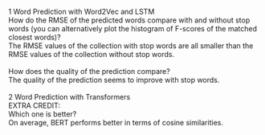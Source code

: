 1 Word Prediction with Word2Vec and LSTM
<br/>
How do the RMSE of the predicted words compare with and without stop words (you can alternatively plot the histogram of F-scores of the matched closest words)? 
<br/>
The RMSE values of the collection with stop words are all smaller than the RMSE values of the collection without stop words.
<br/>
<br/>
How does the quality of the prediction compare? 
<br/>
The quality of the prediction seems to improve with stop words.
<br/>
<br/>
2 Word Prediction with Transformers
<br/>
EXTRA CREDIT:
<br/>
Which one is better? 
<br/>
On average, BERT performs better in terms of cosine similarities.
